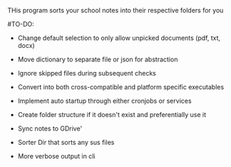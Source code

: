THis program sorts your school notes into their respective folders for you

#TO-DO:
- Change default selection to only allow unpicked documents (pdf, txt, docx)
- Move dictionary to separate file or json for abstraction
- Ignore skipped files during subsequent checks
- Convert into both cross-compatible and platform specific executables
- Implement auto startup through either cronjobs or services
- Create folder structure if it doesn't exist and preferentially use it
- Sync notes to GDrive'
- Sorter Dir that sorts any sus files

- More verbose output in cli